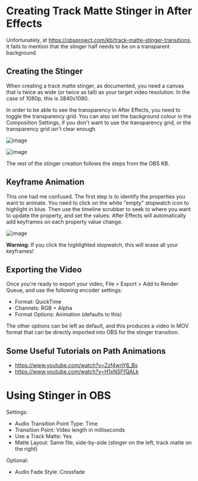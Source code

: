 # Creating Track Matte Stinger in After Effects

Unfortunately, at https://obsproject.com/kb/track-matte-stinger-transitions, it
fails to mention that the stinger half needs to be on a transparent background.

## Creating the Stinger

When creating a track matte stinger, as documented, you need a canvas that is
twice as wide (or twice as tall) as your target video resolution. In the case of
1080p, this is 3840x1080.

In order to be able to see the transparency in After Effects, you need to toggle
the transparency grid. You can also set the background colour in the Composition
Settings, if you don't want to use the transparency grid, or the transparency
grid isn't clear enough.

![image](https://github.com/jessicah/jessicah.github.io/assets/274082/3497cf0e-fbbd-43f3-8b9a-23527dff3148)

![image](https://github.com/jessicah/jessicah.github.io/assets/274082/37f25ab8-4867-42d9-83ae-aa2dd1872357)

The rest of the stinger creation follows the steps from the OBS KB.

## Keyframe Animation

This one had me confused. The first step is to identify the properties you want to
animate. You need to click on the white "empty" stopwatch icon to highlight in blue.
Then use the timeline scrubber to seek to where you want to update the property, and
set the values. After Effects will automatically add keyframes on each property value
change.

![image](https://github.com/jessicah/jessicah.github.io/assets/274082/7d843894-0288-4248-b94a-a990b218e951)

**Warning**: If you click the highlighted stopwatch, this will erase all your keyframes!

## Exporting the Video

Once you're ready to export your video, File > Export > Add to Render Queue, and use
the following encoder settings:

- Format: QuickTime
- Channels: RGB + Alpha
- Format Options: Animation (defaults to this)

The other options can be left as default, and this produces a video in MOV
format that can be directly imported into OBS for the stinger transition.

## Some Useful Tutorials on Path Animations

- https://www.youtube.com/watch?v=Zzf4wnY6_Bs
- https://www.youtube.com/watch?v=H1xNSFfQALk

# Using Stinger in OBS

Settings:

- Audio Transition Point Type: Time
- Transition Point: Video length in milliseconds
- Use a Track Matte: Yes
- Matte Layout: Same file, side-by-side (stinger on the left, track matte on the right)

Optional:

- Audio Fade Style: Crossfade
